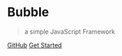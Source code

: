 

# Bubble

> a simple JavaScript Framework



[GitHub](https://github.com/ZSI2017/bubble/)
[Get Started](/usage)
